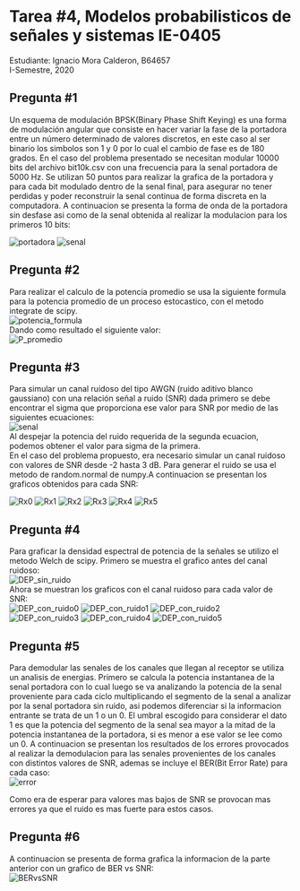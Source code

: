 # Tarea #4, Modelos probabilisticos de señales y sistemas IE-0405

Estudiante: Ignacio Mora Calderon, B64657  
I-Semestre, 2020

## Pregunta #1

Un esquema de modulación BPSK(Binary Phase Shift Keying) es una forma de modulación angular que consiste en hacer variar la fase de la portadora entre un número determinado de valores discretos, en este caso al ser binario los simbolos son 1 y 0 por lo cual el cambio de fase es de 180 grados.
En el caso del problema presentado se necesitan modular 10000 bits del archivo bit10k.csv con una frecuencia para la senal portadora de 5000 Hz. Se utilizan 50 puntos para realizar la grafica de la portadora y para cada bit modulado dentro de la senal final, para asegurar no tener perdidas y poder reconstruir la senal continua de forma discreta en la computadora. A continuacion se presenta la forma de onda de la portadora sin desfase asi como de la senal obtenida al realizar la modulacion para los primeros 10 bits:

![portadora](Graficos/portadora.png)
![senal](Graficos/senal.png)

## Pregunta #2

Para realizar el calculo de la potencia promedio se usa la siguiente formula para la potencia promedio de un proceso estocastico, con el metodo integrate de scipy.  
![potencia_formula](Imagenes/potencia_formula.png)  
Dando como resultado el siguiente valor:  
![P_promedio](Imagenes/P_promedio.png) 

## Pregunta #3

Para simular un canal ruidoso del tipo AWGN (ruido aditivo blanco gaussiano) con una relación señal a ruido (SNR) dada primero se debe encontrar el sigma que proporciona ese valor para SNR por medio de las siguientes ecuaciones:  
![senal](Imagenes/formulas.png)  
Al despejar la potencia del ruido requerida de la segunda ecuacion, podemos obtener el valor para sigma de la primera.  
En el caso del problema propuesto, era necesario simular un canal ruidoso con valores de SNR desde -2 hasta 3 dB. Para generar el ruido se usa el metodo de random.normal de numpy.A continuacion se presentan los graficos obtenidos para cada SNR:

![Rx0](Graficos/Rx0.png)
![Rx1](Graficos/Rx1.png)
![Rx2](Graficos/Rx2.png)
![Rx3](Graficos/Rx3.png)
![Rx4](Graficos/Rx4.png)
![Rx5](Graficos/Rx5.png)

## Pregunta #4
Para graficar la densidad espectral de potencia de la señales se utilizo el metodo Welch de scipy. Primero se muestra el grafico antes del canal ruidoso:   
![DEP_sin_ruido](Graficos/DEP_sin_ruido.png)  
Ahora se muestran los graficos con el canal ruidoso para cada valor de SNR:  
![DEP_con_ruido0](Graficos/DEP_con_ruido0.png)
![DEP_con_ruido1](Graficos/DEP_con_ruido1.png)
![DEP_con_ruido2](Graficos/DEP_con_ruido2.png)
![DEP_con_ruido3](Graficos/DEP_con_ruido3.png)
![DEP_con_ruido4](Graficos/DEP_con_ruido4.png)
![DEP_con_ruido5](Graficos/DEP_con_ruido5.png)


## Pregunta #5
Para demodular las senales de los canales que llegan al receptor se utiliza un analisis de energias. Primero se calcula la potencia instantanea de la senal portadora con lo cual luego se va analizando la potencia de la senal proveniente para cada ciclo multiplicando el segmento de la senal a analizar por la senal portadora sin ruido, asi podemos diferenciar si la informacion entrante se trata de un 1 o un 0. El umbral escogido para considerar el dato 1 es que la potencia del segmento de la senal sea mayor a la mitad de la potencia instantanea de la portadora, si es menor a ese valor se lee como un 0. A continuacion se presentan los resultados de los errores provocados al realizar la demodulacion para las senales provenientes de los canales con distintos valores de SNR, ademas se incluye el BER(Bit Error Rate) para cada caso:  
![error](Imagenes/error.png) 

Como era de esperar para valores mas bajos de SNR se provocan mas errores ya que el ruido es mas fuerte para estos casos.

## Pregunta #6

A continuacion se presenta de forma grafica la informacion de la parte anterior con un grafico de BER vs SNR:  
![BERvsSNR](Graficos/BERvsSNR.png) 

